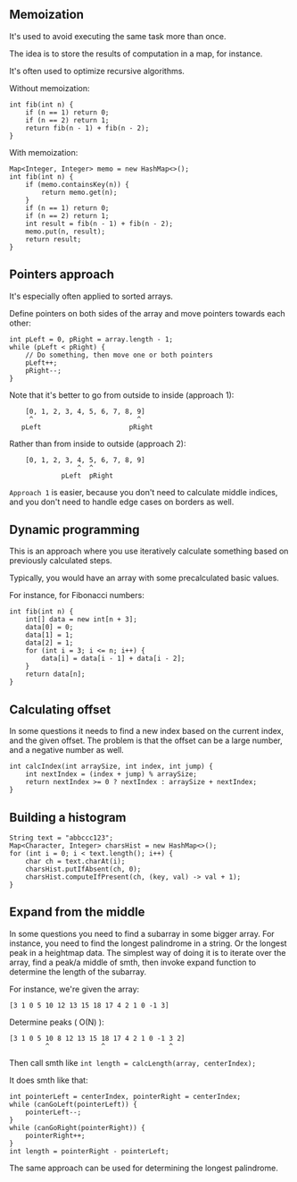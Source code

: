 ## Memoization

It's used to avoid executing the same task more than once.

The idea is to store the results of computation in a map, for instance.

It's often used to optimize recursive algorithms.

Without memoization:
```
int fib(int n) {
    if (n == 1) return 0;
    if (n == 2) return 1;
    return fib(n - 1) + fib(n - 2);
}
```

With memoization:
```
Map<Integer, Integer> memo = new HashMap<>();
int fib(int n) {
    if (memo.containsKey(n)) {
        return memo.get(n);
    }
    if (n == 1) return 0;
    if (n == 2) return 1;
    int result = fib(n - 1) + fib(n - 2);
    memo.put(n, result);
    return result;
}
```

## Pointers approach

It's especially often applied to sorted arrays.

Define pointers on both sides of the array and move pointers towards each other:
```
int pLeft = 0, pRight = array.length - 1;
while (pLeft < pRight) {
    // Do something, then move one or both pointers
    pLeft++;
    pRight--;
}
```

Note that it's better to go from outside to inside (approach 1):

```
    [0, 1, 2, 3, 4, 5, 6, 7, 8, 9]
     ^                          ^
   pLeft                      pRight
```

Rather than from inside to outside (approach 2):

```
    [0, 1, 2, 3, 4, 5, 6, 7, 8, 9]
                 ^  ^
             pLeft  pRight
```

`Approach 1` is easier, because you don't need to calculate middle indices, and you don't need 
to handle edge cases on borders as well.

## Dynamic programming

This is an approach where you use iteratively calculate something based on previously calculated steps.

Typically, you would have an array with some precalculated basic values.

For instance, for Fibonacci numbers:
```
int fib(int n) {
    int[] data = new int[n + 3];
    data[0] = 0;
    data[1] = 1;
    data[2] = 1;
    for (int i = 3; i <= n; i++) {
        data[i] = data[i - 1] + data[i - 2];
    }
    return data[n];
}
```

## Calculating offset

In some questions it needs to find a new index based on the current index, and the given offset.
The problem is that the offset can be a large number, and a negative number as well.

```
int calcIndex(int arraySize, int index, int jump) {
    int nextIndex = (index + jump) % arraySize;
    return nextIndex >= 0 ? nextIndex : arraySize + nextIndex;
}
```

## Building a histogram

```
String text = "abbccc123";
Map<Character, Integer> charsHist = new HashMap<>();
for (int i = 0; i < text.length(); i++) {
    char ch = text.charAt(i);
    charsHist.putIfAbsent(ch, 0);
    charsHist.computeIfPresent(ch, (key, val) -> val + 1);
}
```

## Expand from the middle

In some questions you need to find a subarray in some bigger array. For instance, you need to find the longest 
palindrome in a string. Or the longest peak in a heightmap data.
The simplest way of doing it is to iterate over the array, find a peak/a middle of smth, then invoke expand function
to determine the length of the subarray.

For instance, we're given the array:
```
[3 1 0 5 10 12 13 15 18 17 4 2 1 0 -1 3]
```

Determine peaks ( O(N) ):
```
[3 1 0 5 10 8 12 13 15 18 17 4 2 1 0 -1 3 2]
         ^             ^                ^
```

Then call smth like `int length = calcLength(array, centerIndex);`

It does smth like that:
```
int pointerLeft = centerIndex, pointerRight = centerIndex;
while (canGoLeft(pointerLeft)) {
    pointerLeft--;
}
while (canGoRight(pointerRight)) {
    pointerRight++;
}
int length = pointerRight - pointerLeft;
```

The same approach can be used for determining the longest palindrome.
